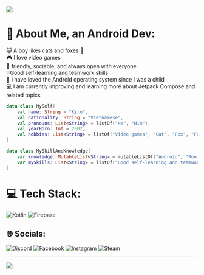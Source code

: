  <img align='center' src="https://i.imgur.com/Lc7weEX.png">

# 🐧 About Me, an Android Dev:
😺 A boy likes cats and foxes 🦊 <br>🎮 I love video games<br>👋 friendly, sociable, and always open with everyone<br>💡Good self-learning and teamwork skills<br>🔎 I have loved the Android operating system since I was a child<br>💻 I am currently improving and learning more about Jetpack Compose and related topics
```kt
data class MySelf(
    val name: String = "Kiro",
    val nationality: String = "Vietnamese",
    val pronouns: List<String> = listOf("He", "Him"),
    val yearBorn: Int = 2002,
    val hobbies: List<String> = listOf("Video games", "Cat", "Fox", "Football", "Books")
)

data class MySkillAndKnowledge(
    var knowledge: MutableList<String> = mutableListOf("Android", "Room", "Retrofit", "..."),
    var mySkills: List<String> = listOf("Good self-learning and teamwork skills", "English communication skills are at an intermediate level")
)

```
# 💻 Tech Stack:
![Kotlin](https://img.shields.io/badge/kotlin-%237F52FF.svg?style=for-the-badge&logo=kotlin&logoColor=white) ![Firebase](https://img.shields.io/badge/firebase-a08021?style=for-the-badge&logo=firebase&logoColor=ffcd34)

## 🌐 Socials:
[![Discord](https://img.shields.io/badge/Discord-%237289DA.svg?logo=discord&logoColor=white)](https://discord.gg/kirozxy) [![Facebook](https://img.shields.io/badge/Facebook-%231877F2.svg?logo=Facebook&logoColor=white)](https://facebook.com/https:/kirozxy/) [![Instagram](https://img.shields.io/badge/Instagram-%23E4405F.svg?logo=Instagram&logoColor=white)](https://instagram.com/kiro.zxy) [![Steam](https://img.shields.io/badge/Steam-%23000000.svg?logo=steam&logoColor=white)](https://steamcommunity.com/id/kirozxy/) 

---
[![](https://visitcount.itsvg.in/api?id=Kiro&icon=2&color=1)](https://visitcount.itsvg.in)

